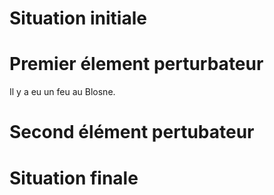 # Situation initiale

# Premier élement perturbateur
Il y a eu un feu au Blosne.
# Second élément pertubateur

# Situation finale
